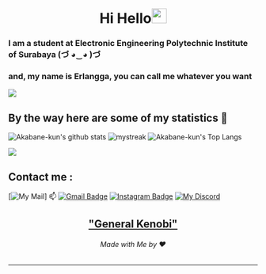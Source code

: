 <h1 align="center">Hi Hello<img src="https://github.com/souvikguria98/souvikguria98/blob/master/Hi.gif" width="30"> </h1>

### I am a student at Electronic Engineering Polytechnic Institute of Surabaya (づ ◕‿◕ )づ
### and, my name is Erlangga, you can call me whatever you want

<a href="https://www.youtube.com/watch?v=dQw4w9WgXcQ"><img src="https://user-images.githubusercontent.com/73097560/115834477-dbab4500-a447-11eb-908a-139a6edaec5c.gif"></a>

## By the way here are some of my statistics 🚀
![Akabane-kun's github stats](https://github-readme-stats.vercel.app/api?username=Akabane-kun&show_icons=true&theme=tokyonight)
<img src="https://github-readme-streak-stats.herokuapp.com/?user=Akabane-kun&theme=tokyonight" alt="mystreak"/>
![Akabane-kun's Top Langs](https://github-readme-stats.vercel.app/api/top-langs/?username=Akabane-kun&theme=tokyonight&layout=compact)

<a href="https://www.youtube.com/watch?v=dQw4w9WgXcQ"><img src="https://user-images.githubusercontent.com/73097560/115834477-dbab4500-a447-11eb-908a-139a6edaec5c.gif"></a>

## Contact me : 
[![My Mail](https://img.shields.io/badge/Gmail-D14836?style=for-the-badge&logo=gmail&logoColor=white&link=mailto:erlanggaaditya000@gmail.com)]
📫 [![Gmail Badge](https://img.shields.io/badge/-asthiseta@gmail.com-blue?style=flat-roundedrectangle&logo=Gmail&logoColor=white&link=mailto:erlanggaaditya000@gmail.com)](erlanggaaditya000@gmail.com)
[![Instagram Badge](https://img.shields.io/badge/-asthi_21_-E4405F?style=flat-roundedrectangle&logo=instagram&logoColor=white&link=https://www.instagram.com/asthi_21_/)](https://www.instagram.com/asthi_21_/)
[![My Discord](https://discord-readme-badge.vercel.app/api?id=401394858192797714)](https://discordapp.com/users/401394858192797714)

<h2 align="center"><a href="https://youtu.be/frszEJb0aOo?t=4">"General Kenobi"</a></h2>
<h6 align="center">Made with Me by ❤ </h6>

------
